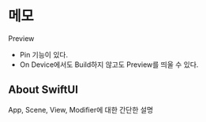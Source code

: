 # 메모

Preview
- Pin 기능이 있다.
- On Device에서도 Build하지 않고도 Preview를 띄울 수 있다.

## About SwiftUI
App, Scene, View, Modifier에 대한 간단한 설명

